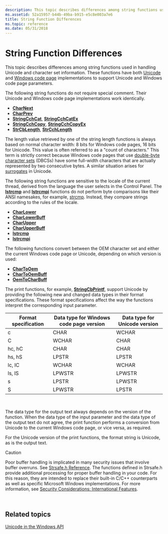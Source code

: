 ```yaml
---
description: This topic describes differences among string functions used in handling Unicode and character set information. These functions have both Unicode and Windows code page implementations to support Unicode and Windows code page parameters.
ms.assetid: 52a15957-b44b-49ba-b915-e5c8e003a7e6
title: String Function Differences
ms.topic: reference
ms.date: 05/31/2018
---
```


# String Function Differences

This topic describes differences among string functions used in handling Unicode and character set information. These functions have both [Unicode](unicode.md) and [Windows code page](code-pages.md) implementations to support Unicode and Windows code page parameters.

The following string functions do not require special comment. Their Unicode and Windows code page implementations work identically.

-   [**CharNext**](/windows/win32/api/winuser/nf-winuser-charnexta)
-   [**CharPrev**](/windows/win32/api/winuser/nf-winuser-charpreva)
-   [**StringCchCat**](/windows/win32/api/strsafe/nf-strsafe-stringcchcata), [**StringCchCatEx**](/windows/win32/api/strsafe/nf-strsafe-stringcchcatexa)
-   [**StringCchCopy**](/windows/win32/api/strsafe/nf-strsafe-stringcchcopya), [**StringCchCopyEx**](/windows/win32/api/strsafe/nf-strsafe-stringcchcopyexa)
-   [**StrCbLength**](/windows/win32/api/strsafe/nf-strsafe-stringcblengtha), [**StrCchLength**](/windows/win32/api/strsafe/nf-strsafe-stringcchlengtha)

The length value retrieved by one of the string length functions is always based on normal character width: 8 bits for Windows code pages, 16 bits for Unicode. This value is often referred to as a "count of characters." This term is strictly correct because Windows code pages that use [double-byte character sets](double-byte-character-sets.md) (DBCSs) have some full-width characters that are actually represented by two consecutive bytes. A similar situation arises for [surrogates](surrogates-and-supplementary-characters.md) in Unicode.

The following string functions are sensitive to the locale of the current thread, derived from the language the user selects in the Control Panel. The [**lstrcmp**](/windows/win32/api/winbase/nf-winbase-lstrcmpa) and [**lstrcmpi**](/windows/win32/api/winbase/nf-winbase-lstrcmpia) functions do not perform byte comparisons like their ANSI namesakes, for example, [strcmp](/cpp/c-runtime-library/reference/strcmp-wcscmp-mbscmp). Instead, they compare strings according to the rules of the locale.

-   [**CharLower**](/windows/win32/api/winuser/nf-winuser-charlowera)
-   [**CharLowerBuff**](/windows/win32/api/winuser/nf-winuser-charlowerbuffa)
-   [**CharUpper**](/windows/win32/api/winuser/nf-winuser-charuppera)
-   [**CharUpperBuff**](/windows/win32/api/winuser/nf-winuser-charupperbuffa)
-   [**lstrcmp**](/windows/win32/api/winbase/nf-winbase-lstrcmpa)
-   [**lstrcmpi**](/windows/win32/api/winbase/nf-winbase-lstrcmpia)

The following functions convert between the OEM character set and either the current Windows code page or Unicode, depending on which version is used:

-   [**CharToOem**](/windows/win32/api/winuser/nf-winuser-chartooema)
-   [**CharToOemBuff**](/windows/win32/api/winuser/nf-winuser-chartooembuffa)
-   [**OemToCharBuff**](/windows/win32/api/winuser/nf-winuser-oemtocharbuffa)

The print functions, for example, [**StringCbPrintf**](/windows/win32/api/strsafe/nf-strsafe-stringcbprintfa), support Unicode by providing the following new and changed data types in their format specifications. These format specifications affect the way the functions interpret the corresponding input parameter.



| Format specification | Data type for Windows code page version | Data type for Unicode version |
|----------------------|-----------------------------------------|-------------------------------|
| c                    | CHAR                                    | WCHAR                         |
| C                    | WCHAR                                   | CHAR                          |
| hc, hC               | CHAR                                    | CHAR                          |
| hs, hS               | LPSTR                                   | LPSTR                         |
| lc, lC               | WCHAR                                   | WCHAR                         |
| ls, lS               | LPWSTR                                  | LPWSTR                        |
| s                    | LPSTR                                   | LPWSTR                        |
| S                    | LPWSTR                                  | LPSTR                         |



 

The data type for the output text always depends on the version of the function. When the data type of the input parameter and the data type of the output text do not agree, the print function performs a conversion from Unicode to the current Windows code page, or vice versa, as required.

For the Unicode version of the print functions, the format string is Unicode, as is the output text.

> [!Caution]  
> Poor buffer handling is implicated in many security issues that involve buffer overruns. See [Strsafe.h Reference](../menurc/strsafe-ovw.md). The functions defined in Strsafe.h provide additional processing for proper buffer handling in your code. For this reason, they are intended to replace their built-in C/C++ counterparts as well as specific Microsoft Windows implementations. For more information, see [Security Considerations: International Features](security-considerations--international-features.md).

 

## Related topics

<dl> <dt>

[Unicode in the Windows API](unicode-in-the-windows-api.md)
</dt> </dl>

 

 

